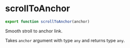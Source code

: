 # scrollToAnchor

```js
export function scrollToAnchor(anchor)
```


Smooth stroll to anchor link.

Takes `anchor` argument with type `any` and returns type `any`.